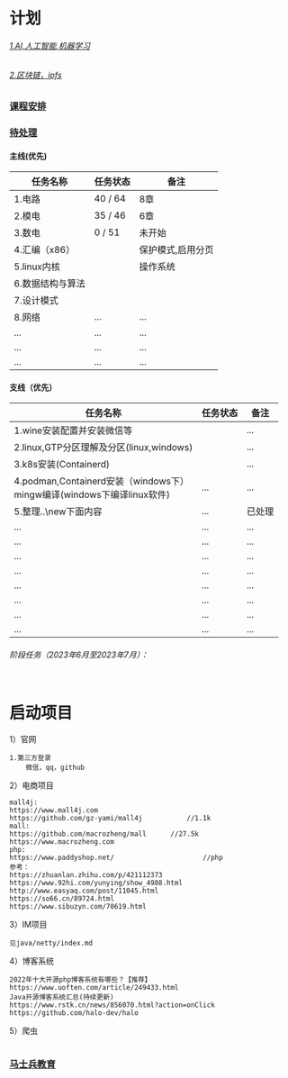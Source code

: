 # 计划

###### [1.AI,人工智能,机器学习](AI.md)

###### [2.区块链，ipfs](block_chain-ipfs.md)



### [课程安排](course.md)

### [待处理](pending.md)

#### 主线(优先)

| 任务名称    | 任务状态 | 备注 |
| ----------- | -------- | ---- |
| 1.电路      | 40 / 64 | 8章 |
| 2.模电      | 35 / 46 | 6章 |
| 3.数电      | 0 / 51 | 未开始 |
| 4.汇编（x86） |          | 保护模式,启用分页 |
| 5.linux内核 |          | 操作系统 |
|  6.数据结构与算法	 |       |  |
|  7.设计模式	 |       |    |
|  8.网络	 | ... | ... |
|  ...	     |   ...    | ...   |
|  ...	     |   ...    | ...   |
|  ...	     |   ...    | ...   |

#### 支线（优先）

| 任务名称       | 任务状态 | 备注 |
| -------------- | -------- | ---- |
| 1.wine安装配置并安装微信等 |  | ... |
| 2.linux,GTP分区理解及分区(linux,windows) |          | ... |
|    3.k8s安装(Containerd)    |          | ... |
|    4.podman,Containerd安装（windows下）<br/>mingw编译(windows下编译linux软件)    |   ...       |   ...   |
|    5.整理..\new下面内容    |   ...       |   已处理   |
|    ...    |   ...       |   ...   |
| ... |   ...       |   ...   |
| ... |   ...       |   ...   |
| ... |   ...       |   ...   |
|    ...     |   ...       |   ...   |
|    ...     |   ...       |   ...   |
|    ...     |   ...       |   ...   |
|    ...     |   ...       |   ...   |

###### 阶段任务（2023年6月至2023年7月）：

```

```

# 启动项目

1）官网

```
1.第三方登录
	微信，qq，github
```

2）电商项目

```
mall4j:
https://www.mall4j.com
https://github.com/gz-yami/mall4j			//1.1k
mall:
https://github.com/macrozheng/mall		//27.5k
https://www.macrozheng.com
php:
https://www.paddyshop.net/						//php
参考：
https://zhuanlan.zhihu.com/p/421112373
https://www.92hi.com/yunying/show_4988.html
http://www.easyaq.com/post/11045.html
https://so66.cn/89724.html
https://www.sibuzyn.com/70619.html
```

3）IM项目

```
见java/netty/index.md
```

4）博客系统

```
2022年十大开源php博客系统有哪些？【推荐】
https://www.uoften.com/article/249433.html
Java开源博客系统汇总(持续更新)
https://www.rstk.cn/news/856070.html?action=onClick
https://github.com/halo-dev/halo
```

5）爬虫

```

```

### [马士兵教育](mashibing.md)

